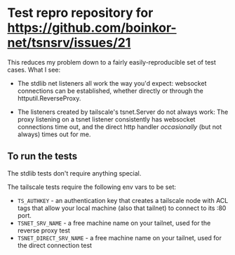 # Test repro repository for https://github.com/boinkor-net/tsnsrv/issues/21

This reduces my problem down to a fairly easily-reproducible set of test cases. What I see:

* The stdlib net listeners all work the way you'd expect: websocket
  connections can be established, whether directly or through the
  httputil.ReverseProxy.

* The listeners created by tailscale's tsnet.Server do not always
  work: The proxy listening on a tsnet listener consistently has
  websocket connections time out, and the direct http handler
  *occasionally* (but not always) times out for me.

## To run the tests

The stdlib tests don't require anything special.

The tailscale tests require the following env vars to be set:

* `TS_AUTHKEY` - an authentication key that creates a tailscale node with ACL tags that allow your local machine (also that tailnet) to connect to its :80 port.
* `TSNET_SRV_NAME` - a free machine name on your tailnet, used for the reverse proxy test
* `TSNET_DIRECT_SRV_NAME` - a free machine name on your tailnet, used for the direct connection test
